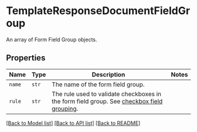 # TemplateResponseDocumentFieldGroup

An array of Form Field Group objects.

## Properties

| Name | Type | Description | Notes |
| ---- | ---- | ----------- | ----- |
| `name` | ```str``` |  The name of the form field group.  |  |
| `rule` | ```str``` |  The rule used to validate checkboxes in the form field group. See [checkbox field grouping](/api/reference/constants/#checkbox-field-grouping).  |  |


[[Back to Model list]](../README.md#documentation-for-models) [[Back to API list]](../README.md#documentation-for-api-endpoints) [[Back to README]](../README.md)


